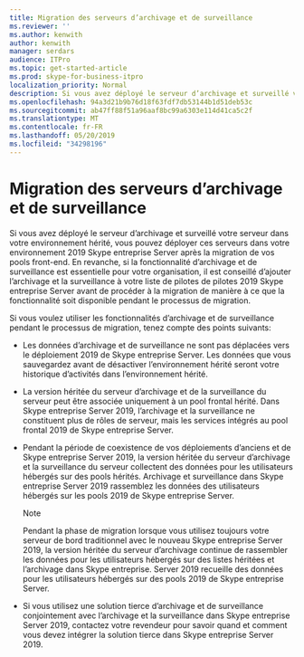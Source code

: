 ```yaml
---
title: Migration des serveurs d’archivage et de surveillance
ms.reviewer: ''
ms.author: kenwith
author: kenwith
manager: serdars
audience: ITPro
ms.topic: get-started-article
ms.prod: skype-for-business-itpro
localization_priority: Normal
description: Si vous avez déployé le serveur d’archivage et surveillé votre serveur dans votre environnement hérité, vous pouvez déployer ces serveurs dans votre environnement 2019 Skype entreprise Server après la migration de vos pools front-end. En revanche, si la fonctionnalité d’archivage et de surveillance est essentielle pour votre organisation, il est conseillé d’ajouter l’archivage et la surveillance à votre liste de pilotes de pilotes 2019 Skype entreprise Server avant de procéder à la migration de manière à ce que la fonctionnalité soit disponible pendant le processus de migration.
ms.openlocfilehash: 94a3d21b9b76d18f63fdf7db53144b1d51deb53c
ms.sourcegitcommit: ab47ff88f51a96aaf8bc99a6303e114d41ca5c2f
ms.translationtype: MT
ms.contentlocale: fr-FR
ms.lasthandoff: 05/20/2019
ms.locfileid: "34298196"
---
```

# <a name="migrating-archiving-and-monitoring-servers"></a>Migration des serveurs d’archivage et de surveillance

Si vous avez déployé le serveur d’archivage et surveillé votre serveur dans votre environnement hérité, vous pouvez déployer ces serveurs dans votre environnement 2019 Skype entreprise Server après la migration de vos pools front-end. En revanche, si la fonctionnalité d’archivage et de surveillance est essentielle pour votre organisation, il est conseillé d’ajouter l’archivage et la surveillance à votre liste de pilotes de pilotes 2019 Skype entreprise Server avant de procéder à la migration de manière à ce que la fonctionnalité soit disponible pendant le processus de migration. 
  
Si vous voulez utiliser les fonctionnalités d’archivage et de surveillance pendant le processus de migration, tenez compte des points suivants:
  
- Les données d’archivage et de surveillance ne sont pas déplacées vers le déploiement 2019 de Skype entreprise Server. Les données que vous sauvegardez avant de désactiver l’environnement hérité seront votre historique d’activités dans l’environnement hérité.
    
- La version héritée du serveur d’archivage et de la surveillance du serveur peut être associée uniquement à un pool frontal hérité. Dans Skype entreprise Server 2019, l’archivage et la surveillance ne constituent plus de rôles de serveur, mais les services intégrés au pool frontal 2019 de Skype entreprise Server.
    
- Pendant la période de coexistence de vos déploiements d’anciens et de Skype entreprise Server 2019, la version héritée du serveur d’archivage et la surveillance du serveur collectent des données pour les utilisateurs hébergés sur des pools hérités. Archivage et surveillance dans Skype entreprise Server 2019 rassemblez les données des utilisateurs hébergés sur les pools 2019 de Skype entreprise Server.
    
    > [!NOTE]
    > Pendant la phase de migration lorsque vous utilisez toujours votre serveur de bord traditionnel avec le nouveau Skype entreprise Server 2019, la version héritée du serveur d’archivage continue de rassembler les données pour les utilisateurs hébergés sur des listes héritées et l’archivage dans Skype entreprise. Server 2019 recueille des données pour les utilisateurs hébergés sur des pools 2019 de Skype entreprise Server. 
  
- Si vous utilisez une solution tierce d’archivage et de surveillance conjointement avec l’archivage et la surveillance dans Skype entreprise Server 2019, contactez votre revendeur pour savoir quand et comment vous devez intégrer la solution tierce dans Skype entreprise Server 2019.
    

